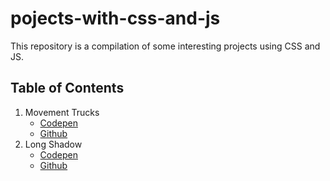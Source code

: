 # pojects-with-css-and-js

This repository is a compilation of some interesting projects using CSS and JS.

## Table of Contents

1. Movement Trucks
    - [Codepen](https://codepen.io/HenryZarza/full/JBjOzz/)
    - [Github](https://github.com/henryzarza/pojects-with-css-and-js/tree/master/movement_trucks)
2. Long Shadow
    - [Codepen](https://codepen.io/HenryZarza/full/yqypNp/)
    - [Github](https://github.com/henryzarza/projects-with-css-and-js/tree/master/long-shadow)